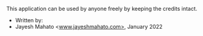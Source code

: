 This application can be used by anyone freely by keeping the credits intact.

* Written by:
* Jayesh Mahato <www.jayeshmahato.com>, January 2022